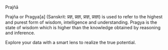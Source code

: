 Prajñā

Prajña or Pragya[a] (Sanskrit: प्रज्ञ, प्रज्ञा, प्राज्ञ, प्राज्ञा) is used to refer to the highest and purest form of wisdom, intelligence and understanding. Pragya is the state of wisdom which is higher than the knowledge obtained by reasoning and inference.

Explore your data with a smart lens to realize the true potential.
